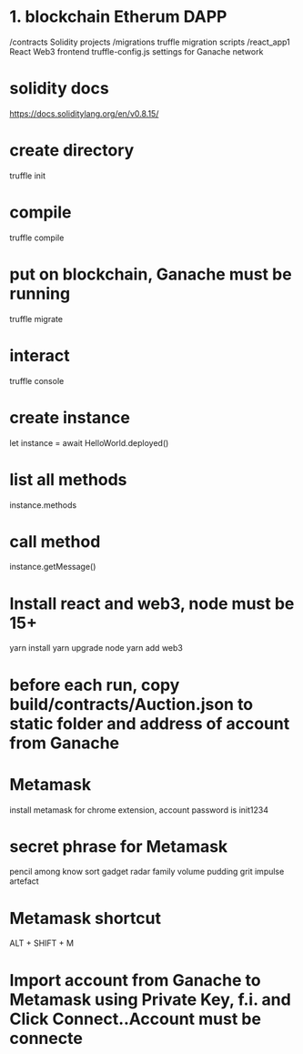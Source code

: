 # 1. blockchain Etherum DAPP

/contracts Solidity projects 
/migrations truffle migration scripts 
/react_app1 React Web3 frontend 
truffle-config.js settings for Ganache network

# solidity docs

https://docs.soliditylang.org/en/v0.8.15/

# create directory

truffle init

# compile

truffle compile

# put on blockchain, Ganache must be running

truffle migrate

# interact

truffle console

# create instance

let instance = await HelloWorld.deployed()

# list all methods

instance.methods

# call method

instance.getMessage()

# Install react and web3, node must be 15+

yarn install yarn upgrade node yarn add web3

# before each run, copy build/contracts/Auction.json to static folder and address of account from Ganache

# Metamask

install metamask for chrome extension, account password is init1234

# secret phrase for Metamask

pencil among know sort gadget radar family volume pudding grit impulse artefact

# Metamask shortcut

ALT + SHIFT + M

# Import account from Ganache to Metamask using Private Key, f.i. and Click Connect..Account must be connecte
